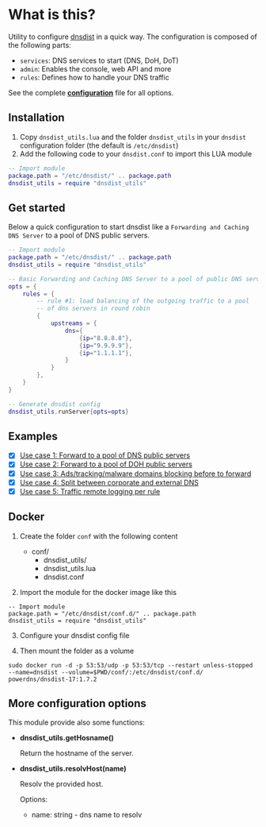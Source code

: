 # What is this?

Utility to configure [dnsdist](https://dnsdist.org/) in a quick way.
The configuration is composed of the following parts:
- `services`: DNS services to start (DNS, DoH, DoT)
- `admin`: Enables the console, web API and more
- `rules`: Defines how to handle your DNS traffic

See the complete **[configuration](./examples/0.dnsdist.conf)** file for all options.

## Installation

1. Copy `dnsdist_utils.lua` and the folder `dnsdist_utils` in your `dnsdist` configuration folder (the default is `/etc/dnsdist`)
4. Add the following code to your `dnsdist.conf` to import this LUA module

```lua
-- Import module
package.path = "/etc/dnsdist/" .. package.path
dnsdist_utils = require "dnsdist_utils"
```
## Get started

Below a quick configuration to start dnsdist like a `Forwarding and Caching DNS Server` to a pool of DNS public servers.

```lua
-- Import module
package.path = "/etc/dnsdist/" .. package.path
dnsdist_utils = require "dnsdist_utils"

-- Basic Forwarding and Caching DNS Server to a pool of public DNS servers
opts = {
    rules = {
        -- rule #1: load balancing of the outgoing traffic to a pool 
        -- of dns servers in round robin 
        { 
            upstreams = { 
                dns={ 
                    {ip="8.8.8.8"}, 
                    {ip="9.9.9.9"},
                    {ip="1.1.1.1"},
                }
            } 
        },
    }
}

-- Generate dnsdist config
dnsdist_utils.runServer{opts=opts}
```

## Examples

- [x] [Use case 1: Forward to a pool of DNS public servers](./examples/1.dnsdist.conf)
- [x] [Use case 2: Forward to a pool of DOH public servers](./examples/2.dnsdist.conf)
- [x] [Use case 3: Ads/tracking/malware domains blocking before to forward](./examples/3.dnsdist.conf)
- [x] [Use case 4: Split between corporate and external DNS](./examples/4.dnsdist.conf)
- [x] [Use case 5: Traffic remote logging per rule](./examples/5.dnsdist.conf)

## Docker 

1. Create the folder `conf` with the following content
   - conf/
     - dnsdist_utils/
     - dnsdist_utils.lua
     - dnsdist.conf

2. Import the module for the docker image like this

```
-- Import module
package.path = "/etc/dnsdist/conf.d/" .. package.path
dnsdist_utils = require "dnsdist_utils"
```

3. Configure your dnsdist config file

4. Then mount the folder as a volume 

```
sudo docker run -d -p 53:53/udp -p 53:53/tcp --restart unless-stopped --name=dnsdist --volume=$PWD/conf/:/etc/dnsdist/conf.d/ powerdns/dnsdist-17:1.7.2
```

## More configuration options

This module provide also some functions:

* **dnsdist_utils.getHosname()**

    Return the hostname of the server.

* **dnsdist_utils.resolvHost(name)**

    Resolv the provided host.

    Options:
    - name: string - dns name to resolv